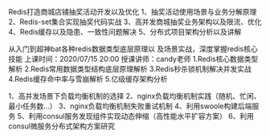 Redis打造商城店铺抽奖活动开发以及优化
1、抽奖活动使用场景与业务分解原理
2、Redis-set集合实现抽奖代码实战
3、高并发商城抽奖业务架构以及限流、优化
4、Redis缓存以及隐患、一致性问题解决
5、分布式项目架构分析以及讲解

从入门到超神bat各种redis数据类型底层原理以
及场景实战，深度掌握redis核心技能
上课时间：2020/07/15 20:00
授课讲师：candy老师
1.Redis核心数据类型解析
2.Redis常用数据类型结构底层原理解析
3.Redis秒杀锁机制解决并发实战
4.Redis缓存命中率与雪崩解析
5.亿级缓存架构分析



  1、高并发场景下负载均衡机制的选择
   2、nginx负载均衡机制实践（随机、忙闲、最小任务数...）
   3、nginx负载均衡机制失败重试机制
   4、利用swoole构建后端服务
   5、利用consul服务发现组件实现动态伸缩（高性能水平扩容方案）
   6、利用consul微服务分布式架构方案研究